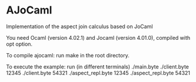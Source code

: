 # AJoCaml
Implementation of the aspect join calculus based on JoCaml 


You need Ocaml (version 4.02.1) and Jocaml (version 4.01.0), compiled with opt option.

To compile ajocaml: 
   run make in the root directory.

To execute the example:
   run (in different terminals)
    ./main.byte 
    ./client.byte 12345 
    ./client.byte 54321 
    ./aspect_repl.byte 12345
    ./aspect_repl.byte 54321
